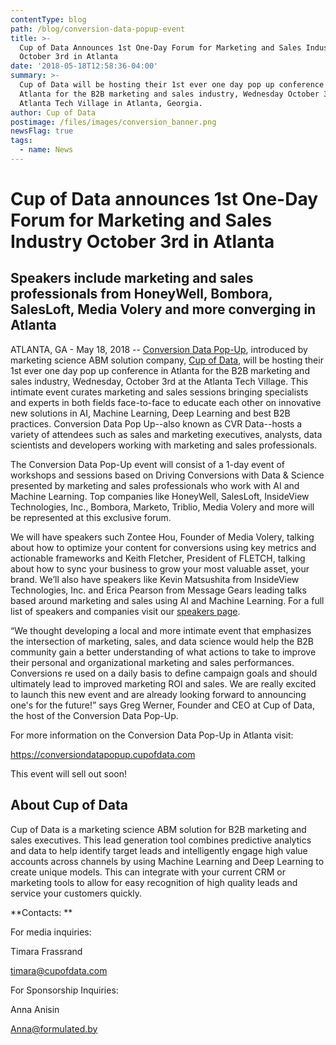 ```yaml
---
contentType: blog
path: /blog/conversion-data-popup-event
title: >-
  Cup of Data Announces 1st One-Day Forum for Marketing and Sales Industry
  October 3rd in Atlanta
date: '2018-05-18T12:58:36-04:00'
summary: >-
  Cup of Data will be hosting their 1st ever one day pop up conference in
  Atlanta for the B2B marketing and sales industry, Wednesday October 3rd at the
  Atlanta Tech Village in Atlanta, Georgia.
author: Cup of Data
postimage: /files/images/conversion_banner.png
newsFlag: true
tags:
  - name: News
---
```

# Cup of Data announces 1st One-Day Forum for Marketing and Sales Industry October 3rd in Atlanta

## Speakers include marketing and sales professionals from HoneyWell, Bombora, SalesLoft, Media Volery and more converging in Atlanta

ATLANTA, GA - May 18, 2018 -- [Conversion Data Pop-Up](https://conversiondatapopup.cupofdata.com/?utm_campaign=Conversion%20Data%20Pop%20Up&utm_source=blog&utm_medium=pr), introduced by marketing science ABM solution company, [Cup of Data](https://www.cupofdata.com/?utm_campaign=Conversion%20Data%20Pop%20Up&utm_source=blog&utm_medium=pr), will be hosting their 1st ever one day pop up conference in Atlanta for the B2B marketing and sales industry, Wednesday, October 3rd at the Atlanta Tech Village. This intimate event curates marketing and sales sessions bringing specialists and experts in both fields face-to-face to educate each other on innovative new solutions in AI, Machine Learning, Deep Learning and best B2B practices. Conversion Data Pop Up--also known as CVR Data--hosts a variety of attendees such as sales and marketing executives, analysts, data scientists and developers working with marketing and sales professionals.

The Conversion Data Pop-Up event will consist of a 1-day event of workshops and sessions based on Driving Conversions with Data & Science presented by marketing and sales professionals who work with AI and Machine Learning. Top companies like HoneyWell, SalesLoft, InsideView Technologies, Inc., Bombora, Marketo, Triblio, Media Volery and more will be represented at this exclusive forum.

We will have speakers such Zontee Hou, Founder of Media Volery, talking about how to optimize your content for conversions using key metrics and actionable frameworks and  Keith Fletcher, President of FLETCH, talking about how to sync your business to grow your most valuable asset, your brand. We’ll also have speakers like Kevin Matsushita from InsideView Technologies, Inc. and Erica Pearson from Message Gears leading talks based around marketing and sales using AI and Machine Learning. For a full list of speakers and companies visit our [speakers page](https://conversiondatapopup.cupofdata.com/?utm_campaign=Conversion%20Data%20Pop%20Up&utm_source=blog&utm_medium=CTA&utm_content=speakers).

“We thought developing a local and more intimate event that emphasizes the intersection of marketing, sales, and data science would help the B2B community gain a better understanding of what actions to take to improve their personal and organizational marketing and sales performances. Conversions re used on a daily basis to define campaign goals and should ultimately lead to improved marketing ROI and sales. We are really excited to launch this new event and are already looking forward to announcing one's for the future!” says Greg Werner, Founder and CEO at Cup of Data, the host of the Conversion Data Pop-Up.

For more information on the Conversion Data Pop-Up in Atlanta visit:

[https://conversiondatapopup.cupofdata.com
](https://conversiondatapopup.cupofdata.com/?utm_campaign=Conversion%20Data%20Pop%20Up&utm_source=blog&utm_medium=pr)

This event will sell out soon!

## About Cup of Data

Cup of Data is a marketing science ABM solution for B2B marketing and sales executives. This lead generation tool combines predictive analytics and data to help identify target leads and intelligently engage high value accounts across channels by using Machine Learning and Deep Learning to create unique models. This can integrate with your current CRM or marketing tools to allow for easy recognition of high quality leads and service your customers quickly.

**Contacts:
**

For media inquiries:

Timara Frassrand

[timara@cupofdata.com
](mailto:timara@cupofdata.com)

For Sponsorship Inquiries:

Anna Anisin

[Anna@formulated.by](mailto:anna@formulated.by)
